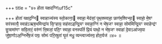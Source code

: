 +++
title = "४० होता यक्षदग्नि\uf15c"

+++
होता॑ यक्षद॒ग्नि स्वाहाज्य॑स्य स्तो॒काना॒ स्वाहा॒ मेद॑सां॒ पृथ॒क्स्वाहा॒ छाग॑म॒श्विभ्या॒ स्वाहा॒॑ मे॒षꣳ सर॑स्वत्यै॒ स्वाह॑ऽऋष॒भमिन्द्रा॑य सि॒ꣳहाय॒ सह॑सऽइन्द्रि॒यꣳ स्वाहा॒ग्निं न भे॑ष॒जꣳ स्वाहा॒ सोम॑मिन्द्रि॒यꣳ स्वाहेन्द्र॑ꣳ सु॒त्रामा॑णꣳ सवि॒तारं॒ वरु॑णं भि॒षजां॒ पति॒ꣳ स्वाहा॒ वनस्पतिं॑ प्रि॒यं पाथो॒ न भे॑ष॒जꣳ स्वाहा॑ दे॒वाऽआ॑ज्य॒पा जु॑षा॒णोऽअ॒ग्निर्भे॑ष॒जं पयः॒ सोमः॑ परि॒स्रुता॑ घृ॒तं मधु॒ व्यन्त्वाज्य॑स्य॒ होत॒र्यज॑ ॥४० ॥